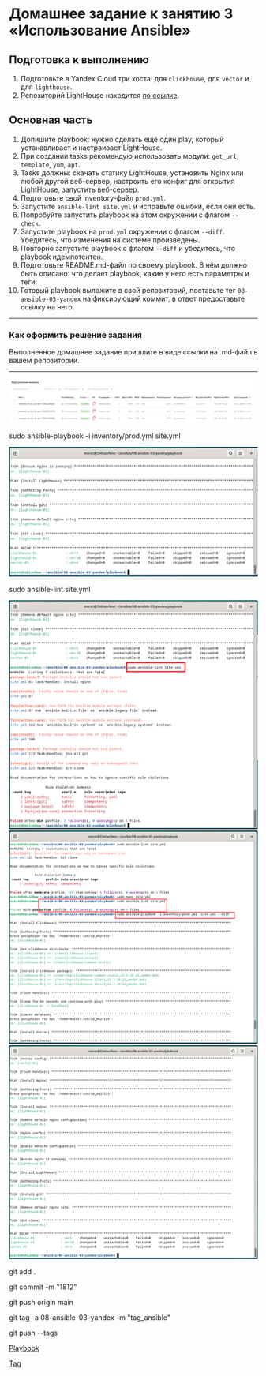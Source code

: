 # Домашнее задание к занятию 3 «Использование Ansible»

## Подготовка к выполнению

1. Подготовьте в Yandex Cloud три хоста: для `clickhouse`, для `vector` и для `lighthouse`.
2. Репозиторий LightHouse находится [по ссылке](https://github.com/VKCOM/lighthouse).

## Основная часть

1. Допишите playbook: нужно сделать ещё один play, который устанавливает и настраивает LightHouse.
2. При создании tasks рекомендую использовать модули: `get_url`, `template`, `yum`, `apt`.
3. Tasks должны: скачать статику LightHouse, установить Nginx или любой другой веб-сервер, настроить его конфиг для открытия LightHouse, запустить веб-сервер.
4. Подготовьте свой inventory-файл `prod.yml`.
5. Запустите `ansible-lint site.yml` и исправьте ошибки, если они есть.
6. Попробуйте запустить playbook на этом окружении с флагом `--check`.
7. Запустите playbook на `prod.yml` окружении с флагом `--diff`. Убедитесь, что изменения на системе произведены.
8. Повторно запустите playbook с флагом `--diff` и убедитесь, что playbook идемпотентен.
9. Подготовьте README.md-файл по своему playbook. В нём должно быть описано: что делает playbook, какие у него есть параметры и теги.
10. Готовый playbook выложите в свой репозиторий, поставьте тег `08-ansible-03-yandex` на фиксирующий коммит, в ответ предоставьте ссылку на него.

---

### Как оформить решение задания

Выполненное домашнее задание пришлите в виде ссылки на .md-файл в вашем репозитории.

---




![alt text](https://github.com/MaratKN/08-ansible-03-yandex/blob/main/1.png)

sudo ansible-playbook -i inventory/prod.yml  site.yml 

![alt text](https://github.com/MaratKN/08-ansible-03-yandex/blob/main/2.png)

sudo ansible-lint site.yml

![alt text](https://github.com/MaratKN/08-ansible-03-yandex/blob/main/3.png)
![alt text](https://github.com/MaratKN/08-ansible-03-yandex/blob/main/4.png)
![alt text](https://github.com/MaratKN/08-ansible-03-yandex/blob/main/5.png)

git add .

git commit -m "1812"

git push origin main

git tag -a 08-ansible-03-yandex -m "tag_ansible"

git push --tags

[Playbook](https://github.com/MaratKN/08-ansible-03-yandex/tree/main/playbook)

[Tag](https://github.com/MaratKN/08-ansible-03-yandex/releases/tag/08-ansible-03-yandex)



